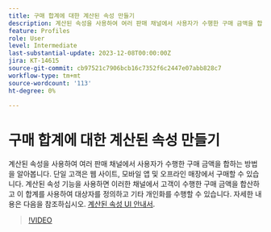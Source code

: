 ```yaml
---
title: 구매 합계에 대한 계산된 속성 만들기
description: 계산된 속성을 사용하여 여러 판매 채널에서 사용자가 수행한 구매 금액을 합하는 방법을 알아봅니다.
feature: Profiles
role: User
level: Intermediate
last-substantial-update: 2023-12-08T00:00:00Z
jira: KT-14615
source-git-commit: cb97521c7906bcb16c7352f6c2447e07abb828c7
workflow-type: tm+mt
source-wordcount: '113'
ht-degree: 0%

---
```


# 구매 합계에 대한 계산된 속성 만들기

계산된 속성을 사용하여 여러 판매 채널에서 사용자가 수행한 구매 금액을 합하는 방법을 알아봅니다. 단일 고객은 웹 사이트, 모바일 앱 및 오프라인 매장에서 구매할 수 있습니다. 계산된 속성 기능을 사용하면 이러한 채널에서 고객이 수행한 구매 금액을 합산하고 이 합계를 사용하여 대상자를 정의하고 기타 개인화를 수행할 수 있습니다. 자세한 내용은 다음을 참조하십시오. [계산된 속성 UI 안내서](https://experienceleague.adobe.com/docs/experience-platform/profile/computed-attributes/ui.html?).

>[!VIDEO](https://video.tv.adobe.com/v/3425899?learn=on)
